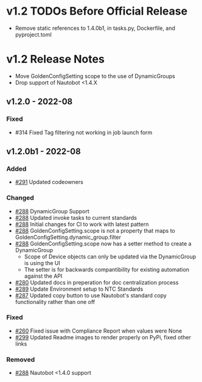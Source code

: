 # v1.2 TODOs Before Official Release
- Remove static references to 1.4.0b1, in tasks.py, Dockerfile, and pyproject.toml

# v1.2 Release Notes
- Move GoldenConfigSetting scope to the use of DynamicGroups
- Drop support of Nautobot <1.4.X

## v1.2.0 - 2022-08

### Fixed

- #314 Fixed Tag filtering not working in job launch form

## v1.2.0b1 - 2022-08

### Added

- [#291](https://github.com/nautobot/nautobot-plugin-golden-config/pull/291) Updated codeowners

### Changed

- [#288](https://github.com/nautobot/nautobot-plugin-golden-config/issues/288) DynamicGroup Support
- [#288](https://github.com/nautobot/nautobot-plugin-golden-config/issues/288) Updated invoke tasks to current standards
- [#288](https://github.com/nautobot/nautobot-plugin-golden-config/issues/288) Initial changes for CI to work with latest pattern
- [#288](https://github.com/nautobot/nautobot-plugin-golden-config/issues/288) GoldenConfigSetting.scope is not a property that maps to GoldenConfigSetting.dynamic_group.filter
- [#288](https://github.com/nautobot/nautobot-plugin-golden-config/issues/288) GoldenConfigSetting.scope now has a setter method to create a DynamicGroup
  - Scope of Device objects can only be updated via the DynamicGroup is using the UI
  - The setter is for backwards compantibility for existing automation against the API
- [#280](https://github.com/nautobot/nautobot-plugin-golden-config/issues/280) Updated docs in preperation for doc centralization process
- [#289](https://github.com/nautobot/nautobot-plugin-golden-config/issues/289) Update Environment setup to NTC Standards
- [#287](https://github.com/nautobot/nautobot-plugin-golden-config/issues/287) Updated copy button to use Nautobot's standard copy functionality rather than one off

### Fixed

- [#260](https://github.com/nautobot/nautobot-plugin-golden-config/issues/260) Fixed issue with Compliance Report when values were None
- [#299](https://github.com/nautobot/nautobot-plugin-golden-config/issues/299) Updated Readme images to render properly on PyPi, fixed other links

### Removed

- [#288](https://github.com/nautobot/nautobot-plugin-golden-config/issues/288) Nautobot <1.4.0 support

